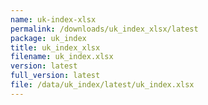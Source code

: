 ```yaml
---
name: uk-index-xlsx
permalink: /downloads/uk_index_xlsx/latest
package: uk_index
title: uk_index_xlsx
filename: uk_index.xlsx
version: latest
full_version: latest
file: /data/uk_index/latest/uk_index.xlsx
---
```

